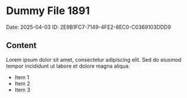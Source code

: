 # Dummy File 1891

Date: 2025-04-03
ID: 2E9B1FC7-7149-4FE2-8EC0-C0369103DDD9

## Content

Lorem ipsum dolor sit amet, consectetur adipiscing elit.
Sed do eiusmod tempor incididunt ut labore et dolore magna aliqua.

* Item 1
* Item 2
* Item 3
